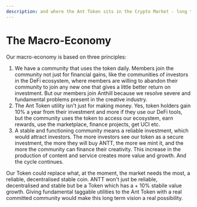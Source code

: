 ```yaml
---
description: and where the Ant Token sits in the Crypto Market - long term vision
---
```


# The Macro-Economy

Our macro-economy is based on three principles:

1. We have a community that uses the token daily. Members join the community not just for financial gains, like the communities of investors in the DeFi ecosystem, where members are willing to abandon their community to join any new one that gives a little better return on investment. But our members join Anthill because we resolve severe and fundamental problems present in the creative industry.
2. The Ant Token utility isn't just for making money. Yes, token holders gain 10% a year from their investment and more if they use our DeFi tools, but the community uses the token to access our ecosystem, earn rewards, use the marketplace, finance projects, get UCI etc.
3. A stable and functioning community means a reliable investment, which would attract investors. The more investors see our token as a secure investment, the more they will buy ANTT, the more we mint it, and the more the community can finance their creativity. This increase in the production of content and service creates more value and growth. And the cycle continues.

Our Token could replace what, at the moment, the market needs the most, a reliable, decentralised stable coin. ANTT won't just be reliable, decentralised and stable but be a Token which has a + 10% stabile value growth. Giving fundamental taggable utilities to the Ant Token with a real committed community would make this long term vision a real possibility.
